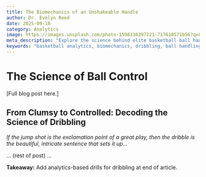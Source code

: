 ```yaml
---
title: The Biomechanics of an Unshakeable Handle
author: Dr. Evelyn Reed
date: 2025-09-18
category: Analytics
image: https://images.unsplash.com/photo-1598136397221-717618571b56?q=80&w=2070&auto=format&fit=crop
meta_description: "Explore the science behind elite basketball ball handling with biomechanics and sensory data."
keywords: "basketball analytics, biomechanics, dribbling, ball handling"
---
```


# The Science of Ball Control
[Full blog post here.]

## From Clumsy to Controlled: Decoding the Science of Dribbling
*If the jump shot is the exclamation point of a great play, then the dribble is the beautiful, intricate sentence that sets it up...*

... (rest of post) ...

**Takeaway:** Add analytics-based drills for dribbling at end of article.
